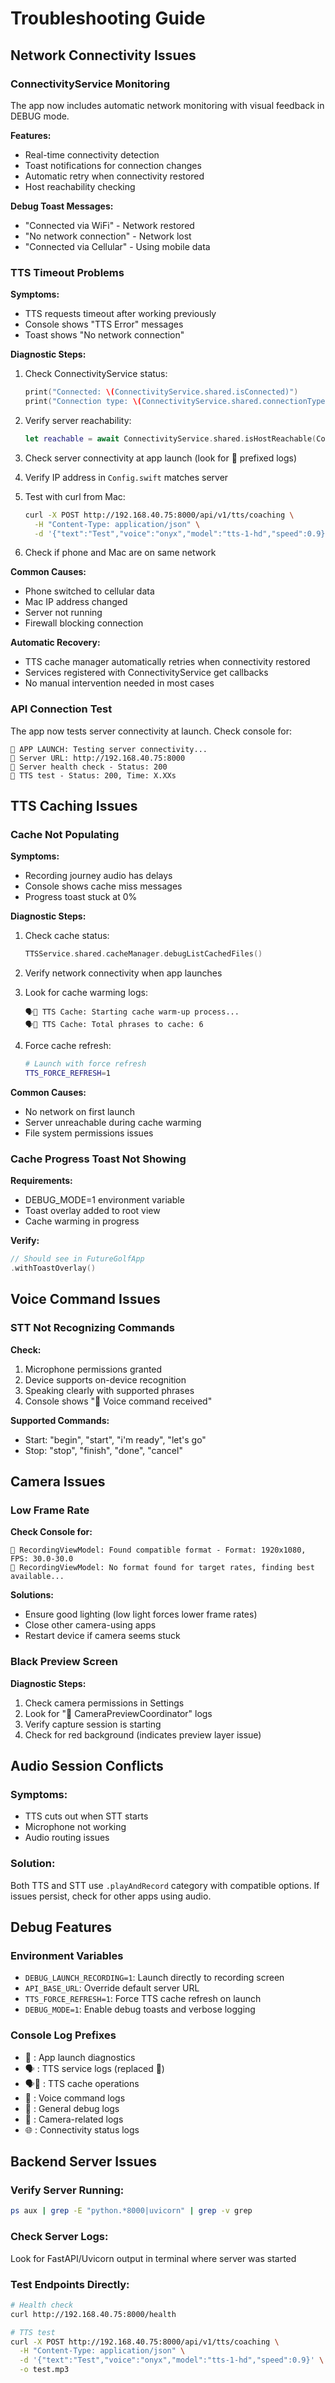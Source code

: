 # Troubleshooting Guide

## Network Connectivity Issues

### ConnectivityService Monitoring

The app now includes automatic network monitoring with visual feedback in DEBUG mode.

**Features:**
- Real-time connectivity detection
- Toast notifications for connection changes
- Automatic retry when connectivity restored
- Host reachability checking

**Debug Toast Messages:**
- "Connected via WiFi" - Network restored
- "No network connection" - Network lost
- "Connected via Cellular" - Using mobile data

### TTS Timeout Problems

**Symptoms:**
- TTS requests timeout after working previously
- Console shows "TTS Error" messages
- Toast shows "No network connection"

**Diagnostic Steps:**
1. Check ConnectivityService status:
   ```swift
   print("Connected: \(ConnectivityService.shared.isConnected)")
   print("Connection type: \(ConnectivityService.shared.connectionType)")
   ```

2. Verify server reachability:
   ```swift
   let reachable = await ConnectivityService.shared.isHostReachable(Config.serverBaseURL)
   ```

3. Check server connectivity at app launch (look for 🚀 prefixed logs)

4. Verify IP address in `Config.swift` matches server

5. Test with curl from Mac: 
   ```bash
   curl -X POST http://192.168.40.75:8000/api/v1/tts/coaching \
     -H "Content-Type: application/json" \
     -d '{"text":"Test","voice":"onyx","model":"tts-1-hd","speed":0.9}'
   ```

6. Check if phone and Mac are on same network

**Common Causes:**
- Phone switched to cellular data
- Mac IP address changed
- Server not running
- Firewall blocking connection

**Automatic Recovery:**
- TTS cache manager automatically retries when connectivity restored
- Services registered with ConnectivityService get callbacks
- No manual intervention needed in most cases

### API Connection Test

The app now tests server connectivity at launch. Check console for:
```
🚀 APP LAUNCH: Testing server connectivity...
🚀 Server URL: http://192.168.40.75:8000
🚀 Server health check - Status: 200
🚀 TTS test - Status: 200, Time: X.XXs
```

## TTS Caching Issues

### Cache Not Populating

**Symptoms:**
- Recording journey audio has delays
- Console shows cache miss messages
- Progress toast stuck at 0%

**Diagnostic Steps:**
1. Check cache status:
   ```swift
   TTSService.shared.cacheManager.debugListCachedFiles()
   ```

2. Verify network connectivity when app launches

3. Look for cache warming logs:
   ```
   🗣️💾 TTS Cache: Starting cache warm-up process...
   🗣️💾 TTS Cache: Total phrases to cache: 6
   ```

4. Force cache refresh:
   ```bash
   # Launch with force refresh
   TTS_FORCE_REFRESH=1
   ```

**Common Causes:**
- No network on first launch
- Server unreachable during cache warming
- File system permissions issues

### Cache Progress Toast Not Showing

**Requirements:**
- DEBUG_MODE=1 environment variable
- Toast overlay added to root view
- Cache warming in progress

**Verify:**
```swift
// Should see in FutureGolfApp
.withToastOverlay()
```

## Voice Command Issues

### STT Not Recognizing Commands

**Check:**
1. Microphone permissions granted
2. Device supports on-device recognition
3. Speaking clearly with supported phrases
4. Console shows "🎤 Voice command received"

**Supported Commands:**
- Start: "begin", "start", "i'm ready", "let's go"
- Stop: "stop", "finish", "done", "cancel"

## Camera Issues

### Low Frame Rate

**Check Console for:**
```
🐛 RecordingViewModel: Found compatible format - Format: 1920x1080, FPS: 30.0-30.0
🐛 RecordingViewModel: No format found for target rates, finding best available...
```

**Solutions:**
- Ensure good lighting (low light forces lower frame rates)
- Close other camera-using apps
- Restart device if camera seems stuck

### Black Preview Screen

**Diagnostic Steps:**
1. Check camera permissions in Settings
2. Look for "🐛 CameraPreviewCoordinator" logs
3. Verify capture session is starting
4. Check for red background (indicates preview layer issue)

## Audio Session Conflicts

### Symptoms:
- TTS cuts out when STT starts
- Microphone not working
- Audio routing issues

### Solution:
Both TTS and STT use `.playAndRecord` category with compatible options. If issues persist, check for other apps using audio.

## Debug Features

### Environment Variables
- `DEBUG_LAUNCH_RECORDING=1`: Launch directly to recording screen
- `API_BASE_URL`: Override default server URL
- `TTS_FORCE_REFRESH=1`: Force TTS cache refresh on launch
- `DEBUG_MODE=1`: Enable debug toasts and verbose logging

### Console Log Prefixes
- 🚀 : App launch diagnostics
- 🗣️ : TTS service logs (replaced 🎵)
- 🗣️💾 : TTS cache operations
- 🎤 : Voice command logs
- 🐛 : General debug logs
- 📸 : Camera-related logs
- 🌐 : Connectivity status logs

## Backend Server Issues

### Verify Server Running:
```bash
ps aux | grep -E "python.*8000|uvicorn" | grep -v grep
```

### Check Server Logs:
Look for FastAPI/Uvicorn output in terminal where server was started

### Test Endpoints Directly:
```bash
# Health check
curl http://192.168.40.75:8000/health

# TTS test
curl -X POST http://192.168.40.75:8000/api/v1/tts/coaching \
  -H "Content-Type: application/json" \
  -d '{"text":"Test","voice":"onyx","model":"tts-1-hd","speed":0.9}' \
  -o test.mp3
```